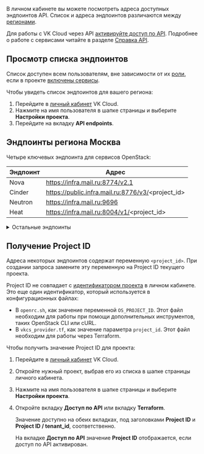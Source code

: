 В личном кабинете вы можете посмотреть адреса доступных эндпоинтов API. Список и адреса эндпоинтов различаются между [регионами](/ru/base/account/concepts/regions).

Для работы с VK Cloud через API [активируйте доступ по API](../enable-api). Подробнее о работе с сервисами читайте в разделе [Справка API](/ru/additionals/api).

## Просмотр списка эндпоинтов

Список доступен всем пользователям, вне зависимости от их [роли](/ru/base/account/concepts/rolesandpermissions), если в проекте [включены сервисы](/ru/base/account/instructions/activation).

Чтобы увидеть список эндпоинтов для вашего региона:

1. Перейдите в [личный кабинет](https://mcs.mail.ru/app/) VK Cloud.
1. Нажмите на имя пользователя в шапке страницы и выберите **Настройки проекта**.
1. Перейдите на вкладку **API endpoints**.

## Эндпоинты региона Москва

Четыре ключевых эндпоинта для сервисов OpenStack:

| Эндпоинт                            | Адрес                   |
|-------------------------------------|-------------------------|
| Nova              | https://infra.mail.ru:8774/v2.1                     |
| Cinder            | https://public.infra.mail.ru:8776/v3/<project_id>   |
| Neutron           | https://infra.mail.ru:9696                          |
| Heat              | https://infra.mail.ru:8004/v1/<project_id>          |

<details><summary>Остальные эндпоинты</summary>

**Эндпоинты сервисов OpenStack**

| Эндпоинт                            | Адрес                   |
|-------------------------------------|-------------------------|
| Audit             | https://mcs.mail.ru/auditlogs/v1/<project_id>       |
| Barbican          | https://public.infra.mail.ru:9311                   |
| Glance            | https://infra.mail.ru:9292                          |
| Gnocchi           | https://infra.mail.ru:8041                          |
| Karboii           | https://mcs.mail.ru/infra/karboii/v1                |
| Keystone          | https://infra.mail.ru:35357/v3/                     |
| Magnum            | https://infra.mail.ru:9511/v1                       |
| Magnum-addons     | https://mcs.mail.ru/infra/container/addons          |
| Manila            | https://public.infra.mail.ru:8786/v2/<project_id>   |
| Octavia           | https://public.infra.mail.ru:9876                   |
| Publicdns         | https://mcs.mail.ru/public-dns                      |
| Quota-manager     | https://mcs.mail.ru/quota-manager                   |
| Sahara            | https://infra.mail.ru:8386/v1.1/<project_id>        |
| Trove             | https://infra.mail.ru:8779/v1.0/<project_id>        |
<br />
<hr color="#D3D3D3" width="90%">
<br />

**Эндпоинты сервиса Объектное хранилище (S3)**

| Эндпоинт                            | Адрес                            |
|-------------------------------------|----------------------------------|
| Домен S3                            | https://hb.ru-msk.vkcs.cloud/    |
<br />
<hr color="#D3D3D3" width="90%">
<br />

**Эндпоинты AI API**

| Эндпоинт                              | Адрес                     |
|---------------------------------------|---------------------------|
| Vision для распознавания изображений  | https://smarty.mail.ru/   |
| Vision для распознавания видео        | https://smarty.mail.ru/   |
<br />
<hr color="#D3D3D3" width="90%">
<br />

**Эндпоинты сервиса Очереди сообщений**

| Эндпоинт                            | Адрес                            |
|-------------------------------------|----------------------------------|
| Endpoint URL                        | https://sqs.mcs.mail.ru          |

</details>

## Получение Project ID

Адреса некоторых эндпоинтов содержат переменную `<project_id>`. При создании запроса замените эту переменную на Project ID текущего проекта.

Project ID не совпадает с [идентификатором проекта](/ru/base/account/instructions/project-settings/manage#poluchenie-identifikatora-proekta) в личном кабинете. Это еще один идентификатор, который используется в конфигурационных файлах:

- В `openrc.sh`, как значение переменной `OS_PROJECT_ID`. Этот файл необходим для работы при помощи дополнительных инструментов, таких OpenStack CLI или cURL.
- В `vkcs_provider.tf`, как значение параметра `project_id`. Этот файл необходим для работы через Terraform.

Чтобы получить значение Project ID для проекта:

1. Перейдите в [личный кабинет](https://mcs.mail.ru/app/) VK Cloud.
1. Откройте нужный проект, выбрав его из списка в шапке страницы личного кабинета.
1. Нажмите на имя пользователя в шапке страницы и выберите **Настройки проекта**.
1. Откройте вкладку **Доступ по API** или вкладку **Terraform**.

    Значение доступно на обеих вкладках, под заголовками **Project ID** и **Project ID / tenant_id**, соответственно.

    <info>

    На вкладке **Доступ по API** значение **Project ID** отображается, если доступ по API активирован.

    </info>
